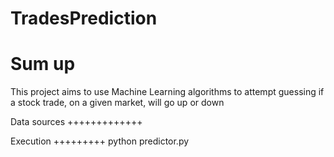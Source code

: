 # TradesPrediction
Sum up
=======
This project aims to use Machine Learning algorithms to attempt guessing if a stock trade, on a given market, will go up or down

Data sources
+++++++++++++


Execution
+++++++++
python predictor.py
